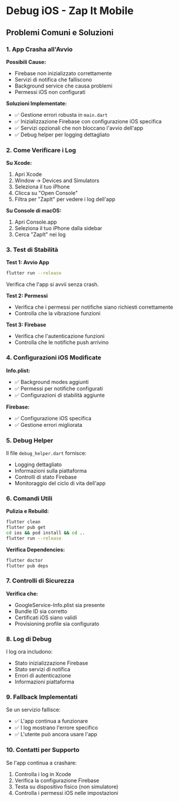# Debug iOS - Zap It Mobile

## Problemi Comuni e Soluzioni

### 1. App Crasha all'Avvio

**Possibili Cause:**
- Firebase non inizializzato correttamente
- Servizi di notifica che falliscono
- Background service che causa problemi
- Permessi iOS non configurati

**Soluzioni Implementate:**
- ✅ Gestione errori robusta in `main.dart`
- ✅ Inizializzazione Firebase con configurazione iOS specifica
- ✅ Servizi opzionali che non bloccano l'avvio dell'app
- ✅ Debug helper per logging dettagliato

### 2. Come Verificare i Log

**Su Xcode:**
1. Apri Xcode
2. Window → Devices and Simulators
3. Seleziona il tuo iPhone
4. Clicca su "Open Console"
5. Filtra per "ZapIt" per vedere i log dell'app

**Su Console di macOS:**
1. Apri Console.app
2. Seleziona il tuo iPhone dalla sidebar
3. Cerca "ZapIt" nei log

### 3. Test di Stabilità

**Test 1: Avvio App**
```bash
flutter run --release
```
Verifica che l'app si avvii senza crash.

**Test 2: Permessi**
- Verifica che i permessi per notifiche siano richiesti correttamente
- Controlla che la vibrazione funzioni

**Test 3: Firebase**
- Verifica che l'autenticazione funzioni
- Controlla che le notifiche push arrivino

### 4. Configurazioni iOS Modificate

**Info.plist:**
- ✅ Background modes aggiunti
- ✅ Permessi per notifiche configurati
- ✅ Configurazioni di stabilità aggiunte

**Firebase:**
- ✅ Configurazione iOS specifica
- ✅ Gestione errori migliorata

### 5. Debug Helper

Il file `debug_helper.dart` fornisce:
- Logging dettagliato
- Informazioni sulla piattaforma
- Controlli di stato Firebase
- Monitoraggio del ciclo di vita dell'app

### 6. Comandi Utili

**Pulizia e Rebuild:**
```bash
flutter clean
flutter pub get
cd ios && pod install && cd ..
flutter run --release
```

**Verifica Dependencies:**
```bash
flutter doctor
flutter pub deps
```

### 7. Controlli di Sicurezza

**Verifica che:**
- GoogleService-Info.plist sia presente
- Bundle ID sia corretto
- Certificati iOS siano validi
- Provisioning profile sia configurato

### 8. Log di Debug

I log ora includono:
- Stato inizializzazione Firebase
- Stato servizi di notifica
- Errori di autenticazione
- Informazioni piattaforma

### 9. Fallback Implementati

Se un servizio fallisce:
- ✅ L'app continua a funzionare
- ✅ I log mostrano l'errore specifico
- ✅ L'utente può ancora usare l'app

### 10. Contatti per Supporto

Se l'app continua a crashare:
1. Controlla i log in Xcode
2. Verifica la configurazione Firebase
3. Testa su dispositivo fisico (non simulatore)
4. Controlla i permessi iOS nelle impostazioni 
